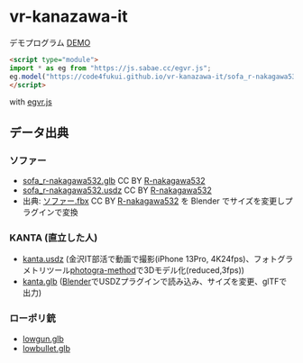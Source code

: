 # vr-kanazawa-it

デモプログラム [DEMO](https://code4fukui.github.io/vr-kanazawa-it/sofa.html)
```html
<script type="module">
import * as eg from "https://js.sabae.cc/egvr.js";
eg.model("https://code4fukui.github.io/vr-kanazawa-it/sofa_r-nakagawa532.glb", 0, 0, -2, 90);
</script>
```
with [egvr.js](https://github.com/code4fukui/egvr/)

## データ出典

### ソファー

- [sofa_r-nakagawa532.glb](https://code4fukui.github.io/vr-kanazawa-it/sofa_r-nakagawa532.glb) CC BY [R-nakagawa532](https://github.com/R-nakagawa532)
- [sofa_r-nakagawa532.usdz](https://code4fukui.github.io/vr-kanazawa-it/sofa_r-nakagawa532.usdz) CC BY [R-nakagawa532](https://github.com/R-nakagawa532)
- 出典: [ソファー.fbx](https://github.com/R-nakagawa532/R-nakagawa532.github.io) CC BY [R-nakagawa532](https://github.com/R-nakagawa532) を Blender でサイズを変更しプラグインで変換

### KANTA (直立した人)

- [kanta.usdz](https://code4fukui.github.io/vr-kanazawa-it/kanta.usdz) (金沢IT部活で動画で撮影(iPhone 13Pro, 4K24fps)、フォトグラメトリツール[photogra-method](https://github.com/code4fukui/photogra-method)で3Dモデル化(reduced,3fps))
- [kanta.glb](https://code4fukui.github.io/vr-kanazawa-it/kanta.glb) ([Blender](https://www.blender.org/)でUSDZプラグインで読み込み、サイズを変更、glTFで出力)

### ローポリ銃

- [lowgun.glb](https://code4fukui.github.io/vr-kanazawa-it/lowgun.glb)
- [lowbullet.glb](https://code4fukui.github.io/vr-kanazawa-it/lowbullet.glb)

